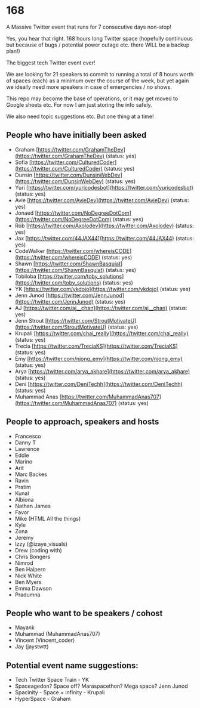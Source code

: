 # 168
A Massive Twitter event that runs for 7 consecutive days non-stop!

Yes, you hear that right. 168 hours long Twitter space (hopefully continuous but because of bugs / potential power outage etc. there WILL be a backup plan!)

The biggest tech Twitter event ever!

We are looking for 21 speakers to commit to running a total of 8 hours worth of spaces (each) as a minimum over the course of the week, but yet again we ideally need more speakers in case of emergencies / no shows.

This repo may become the base of operations, or it may get moved to Google sheets etc. For now I am just storing the info safely.

We also need topic suggestions etc. But one thing at a time!

## People who have initially been asked
- Graham [https://twitter.com/GrahamTheDev](https://twitter.com/GrahamTheDev) (status: yes)
- Sofia [https://twitter.com/CulturedCoder](https://twitter.com/CulturedCoder) (status: yes)
- Dunsin [https://twitter.com/DunsinWebDev](https://twitter.com/DunsinWebDev) (status: yes)
- Yuri [https://twitter.com/yuricodesbot](https://twitter.com/yuricodesbot) (status: yes)
- Avie [https://twitter.com/AvieDev](https://twitter.com/AvieDev) (status: yes)
- Jonaed [https://twitter.com/NoDegreeDotCom](https://twitter.com/NoDegreeDotCom) (status: yes)
- Rob [https://twitter.com/Axolodev](https://twitter.com/Axolodev) (status: yes)
- Jax [https://twitter.com/44JAX44](https://twitter.com/44JAX44) (status: yes)
- CodeWalker [https://twitter.com/whereisCODE](https://twitter.com/whereisCODE) (status: yes)
- Shawn [https://twitter.com/ShawnBasquiat](https://twitter.com/ShawnBasquiat) (status: yes)
- Tobiloba [https://twitter.com/toby_solutions](https://twitter.com/toby_solutions) (status: yes)
- YK [https://twitter.com/ykdojo](https://twitter.com/ykdojo) (status: yes)
- Jenn Junod [https://twitter.com/JennJunod](https://twitter.com/JennJunod) (status: yes)
- AJ [https://twitter.com/aj__chan](https://twitter.com/aj__chan) (status: yes)
- Jenn Strout [https://twitter.com/StroutMotivateU](https://twitter.com/StroutMotivateU) (status: yes)
- Krupali [https://twitter.com/chai_really](https://twitter.com/chai_really) (status: yes)
- Trecia [https://twitter.com/TreciaKS](https://twitter.com/TreciaKS) (status: yes)
- Emy [https://twitter.com/njong_emy](https://twitter.com/njong_emy) (status: yes)
- Arya [https://twitter.com/arya_akhare](https://twitter.com/arya_akhare) (status: yes)
- Deni [https://twitter.com/DeniTechh](https://twitter.com/DeniTechh) (status: yes)
- Muhammad Anas [https://twitter.com/MuhammadAnas707](https://twitter.com/MuhammadAnas707) (status: yes)

## People to approach, speakers and hosts
- Francesco
- Danny T
- Lawrence
- Eddie
- Marino
- Arit
- Marc Backes
- Ravin
- Pratim
- Kunal
- Albiona
- Nathan James
- Favor
- Mike (HTML All the things)
- Kyle
- Zona
- Jeremy
- Izzy (@izaye_visuals)
- Drew (coding with)
- Chris Bongers
- Nimrod
- Ben Halpern
- Nick White
- Ben Myers
- Emma Dawson
- Pradumna

## People who want to be speakers / cohost
- Mayank
- Muhammad (MuhammadAnas707)
- Vincent (Vincent_coder)
- Jay (jaystwtt)
## Potential event name suggestions:
- Tech Twitter Space Train - YK
- Spaceagedon? Space off? Maraspacethon? Mega space? Jenn Junod
- Spacinity - Space + infinity - Krupali
- HyperSpace - Graham



